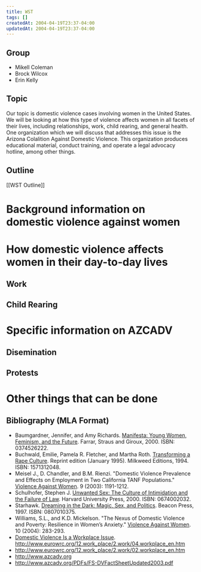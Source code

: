 ```yaml
---
title: WST
tags: []
createdAt: 2004-04-19T23:37-04:00
updatedAt: 2004-04-19T23:37-04:00
---
```


## Group
* Mikell Coleman
* Brock Wilcox
* Erin Kelly

## Topic
Our topic is domestic violence cases involving women in the United States. We will be looking at how this type of violence affects women in all facets of their lives, including relationships, work, child rearing, and general health. One organization which we will discuss that addresses this issue is the Arizona Colalition Against Domestic Violence. This organization produces educational material, conduct training, and operate a legal advocacy hotline, among other things.

## Outline
[[WST Outline]]
# Background information on domestic violence against women
# How domestic violence affects women in their day-to-day lives
## Work
## Child Rearing
# Specific information on AZCADV
## Disemination
## Protests
# Other things that can be done

## Bibliography (MLA Format)
* Baumgardner, Jennifer, and Amy Richards. <u>Manifesta: Young Women, Feminism, and the Future</u>. Farrar, Straus and Giroux, 2000.
ISBN: 0374526222.
* Buchwald, Emilie, Pamela R. Fletcher, and Martha Roth. <u>Transforming a Rape Culture</u>. Reprint edition (January 1995). Milkweed Editions, 1994.
ISBN: 1571312048.
* Meisel J., D. Chandler, and B.M. Rienzi. "Domestic Violence Prevalence and Effects on Employment in Two California TANF Populations." <u>Violence Against Women</u>. 9 (2003): 1191-1212.
* Schulhofer, Stephen J. <u>Unwanted Sex: The Culture of Intimidation and the Failure of Law</u>. Harvard University Press, 2000.
ISBN: 0674002032.
* Starhawk. <u>Dreaming in the Dark: Magic, Sex, and Politics</u>. Beacon Press, 1997.
ISBN: 0807010375.
* Williams, S.L., and K.D. Mickelson. "The Nexus of Domestic Violence and Poverty: Resilience in Women’s Anxiety." <u>Violence Against Women</u>. 10 (2004): 283-293.
* <u>Domestic Violence Is a Workplace Issue</u>. 
http://www.eurowrc.org/12.work_place/2.work/04.workplace_en.htm
* http://www.eurowrc.org/12.work_place/2.work/02.workplace_en.htm
* http://www.azcadv.org
* http://www.azcadv.org/PDFs/FS-DVFactSheetUpdated2003.pdf

